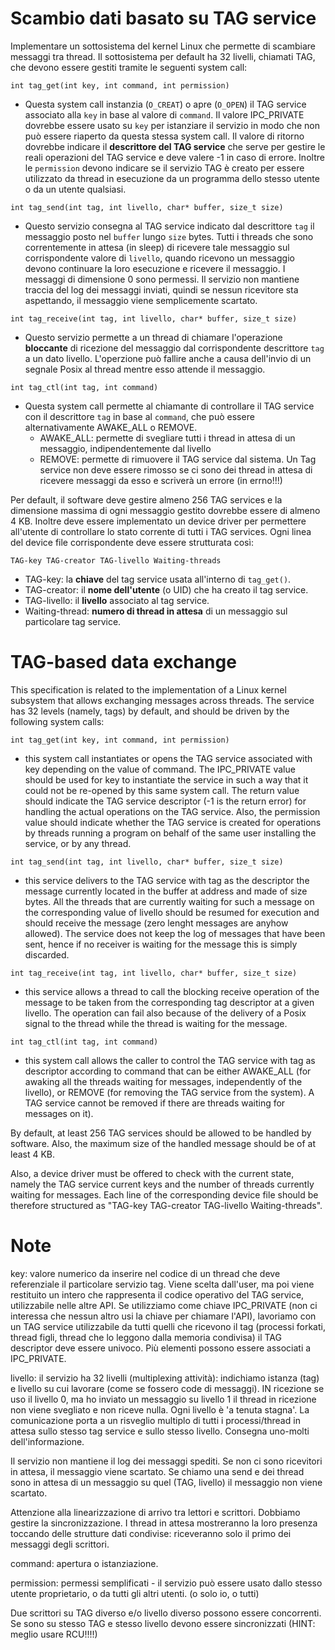 # Scambio dati basato su TAG service
Implementare un sottosistema del kernel Linux che permette di scambiare messaggi tra thread.
Il sottosistema per default ha 32 livelli, chiamati TAG, che devono essere gestiti tramite le seguenti system call:
    
`int tag_get(int key, int command, int permission)`
- Questa system call instanzia (`O_CREAT`) o apre (`O_OPEN`) il TAG service associato alla `key` in base al valore di `command`. 
Il valore IPC_PRIVATE dovrebbe essere usato su `key` per istanziare il servizio in modo che non può essere riaperto da questa stessa system call. 
Il valore di ritorno dovrebbe indicare il **descrittore del TAG service** che serve per gestire le reali operazioni del TAG service e deve valere -1 in caso di errore. 
Inoltre le `permission` devono indicare se il servizio TAG è creato per essere utilizzato da thread in esecuzione da un programma dello stesso utente o da un utente qualsiasi. 

`int tag_send(int tag, int livello, char* buffer, size_t size)`
- Questo servizio consegna al TAG service indicato dal descrittore `tag` il messaggio posto nel `buffer` lungo `size` bytes.
Tutti i threads che sono correntemente in attesa (in sleep) di ricevere tale messaggio sul corrispondente valore di `livello`, quando ricevono un messaggio devono continuare la loro esecuzione e 
ricevere il messaggio. I messaggi di dimensione 0 sono permessi. Il servizio non mantiene traccia del log dei messaggi inviati, quindi se nessun ricevitore sta aspettando, il messaggio
viene semplicemente scartato.

`int tag_receive(int tag, int livello, char* buffer, size_t size)`
- Questo servizio permette a un thread di chiamare l'operazione **bloccante** di ricezione del messaggio dal corrispondente
descrittore `tag` a un dato livello. L'operzione può fallire anche a causa dell'invio di un segnale Posix al thread mentre esso
attende il messaggio.  

`int tag_ctl(int tag, int command)`
- Questa system call permette al chiamante di controllare il TAG service con il descrittore `tag` in base al `command`, che può essere alternativamente AWAKE_ALL o REMOVE.
    - AWAKE_ALL: permette di svegliare tutti i thread in attesa di un messaggio, indipendentemente dal livello
    - REMOVE: permette di rimuovere il TAG service dal sistema. Un Tag service non deve essere rimosso se ci sono dei thread in attesa di ricevere messaggi da esso e scriverà un errore (in errno!!!)
    
Per default, il software deve gestire almeno 256 TAG services e la dimensione massima di ogni messaggio gestito dovrebbe essere di almeno 4 KB.
Inoltre deve essere implementato un device driver per permettere all'utente di controllare lo stato corrente di tutti i TAG services. 
Ogni linea del device file corrispondente deve essere strutturata così:

    TAG-key TAG-creator TAG-livello Waiting-threads
    
- TAG-key: la **chiave** del tag service usata all'interno di `tag_get()`.
- TAG-creator: il **nome dell'utente** (o UID) che ha creato il tag service.
- TAG-livello: il **livello** associato al tag service.
- Waiting-thread: **numero di thread in attesa** di un messaggio sul particolare tag service. 

# TAG-based data exchange
This specification is related to the implementation of a Linux kernel subsystem that allows exchanging messages across threads. The service has 32 levels (namely, tags) by default, and should be driven by the following system calls:
    
`int tag_get(int key, int command, int permission)`
- this system call instantiates or opens the TAG service associated with key depending on the value of command. The IPC_PRIVATE value should be used for key to instantiate the service in such a way that it could not be re-opened by this same system call. The return value should indicate the TAG service descriptor (-1 is the return error) for handling the actual operations on the TAG service. Also, the permission value should indicate whether the TAG service is created for operations by threads running a program on behalf of the same user installing the service, or by any thread.

`int tag_send(int tag, int livello, char* buffer, size_t size)`
- this service delivers to the TAG service with tag as the descriptor the message currently located in the buffer at address and made of size bytes. All the threads that are currently waiting for such a message on the corresponding value of livello should be resumed for execution and should receive the message (zero lenght messages are anyhow allowed). The service does not keep the log of messages that have been sent, hence if no receiver is waiting for the message this is simply discarded.

`int tag_receive(int tag, int livello, char* buffer, size_t size)`
- this service allows a thread to call the blocking receive operation of the message to be taken from the corresponding tag descriptor at a given livello. The operation can fail also because of the delivery of a Posix signal to the thread while the thread is waiting for the message.

`int tag_ctl(int tag, int command)`
- this system call allows the caller to control the TAG service with tag as descriptor according to command that can be either AWAKE_ALL (for awaking all the threads waiting for messages, independently of the livello), or REMOVE (for removing the TAG service from the system). A TAG service cannot be removed if there are threads waiting for messages on it). 

By default, at least 256 TAG services should be allowed to be handled by software. Also, the maximum size of the handled message should be of at least 4 KB.

Also, a device driver must be offered to check with the current state, namely the TAG service current keys and the number of threads currently waiting for messages. Each line of the corresponding device file should be therefore structured as "TAG-key TAG-creator TAG-livello Waiting-threads".

# Note
key: valore numerico da inserire nel codice di un thread che deve referenziale il particolare servizio tag. 
Viene scelta dall'user, ma poi viene restituito un intero che rappresenta il codice operativo del TAG service, utilizzabile
nelle altre API. Se utilizziamo come chiave IPC_PRIVATE (non ci interessa che nessun altro usi la chiave per chiamare l'API), lavoriamo con un 
TAG service utilizzabile da tutti quelli che ricevono il tag (processi forkati, thread figli, thread che lo leggono dalla memoria condivisa)
il TAG descriptor deve essere univoco. Più elementi possono essere associati a IPC_PRIVATE.

livello: il servizio ha 32 livelli (multiplexing attività): indichiamo istanza (tag) e livello su
cui lavorare (come se fossero code di messaggi). IN ricezione se uso il livello 0, ma ho inviato un messaggio su livello 1
il thread in ricezione non viene svegliato e non riceve nulla.
Ogni livello è 'a tenuta stagna'. La comunicazione porta a un risveglio multiplo di tutti i processi/thread in attesa sullo stesso
tag service e sullo stesso livello. Consegna uno-molti dell'informazione.

Il servizio non mantiene il log dei messaggi spediti. Se non ci sono ricevitori in attesa, il messaggio viene scartato. 
Se chiamo una send e dei thread sono in attesa di un messaggio su quel (TAG, livello) il messaggio non viene scartato.

Attenzione alla linearizzazione di arrivo tra lettori e scrittori. Dobbiamo gestire la sincronizzazione. 
I thread in attesa mostreranno la loro presenza toccando delle strutture dati condivise: riceveranno solo il primo dei messaggi degli scrittori.

command: apertura o istanziazione.

permission: permessi semplificati - il servizio può essere usato dallo stesso utente proprietario, o da tutti gli altri utenti. (o solo io, o tutti)

Due scrittori su TAG diverso e/o livello diverso possono essere concorrenti. Se sono su stesso TAG e stesso livello devono essere sincronizzati (HINT: meglio usare RCU!!!!)